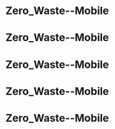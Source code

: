 # Zero_Waste--Mobile
# Zero_Waste--Mobile
# Zero_Waste--Mobile
# Zero_Waste--Mobile
# Zero_Waste--Mobile
